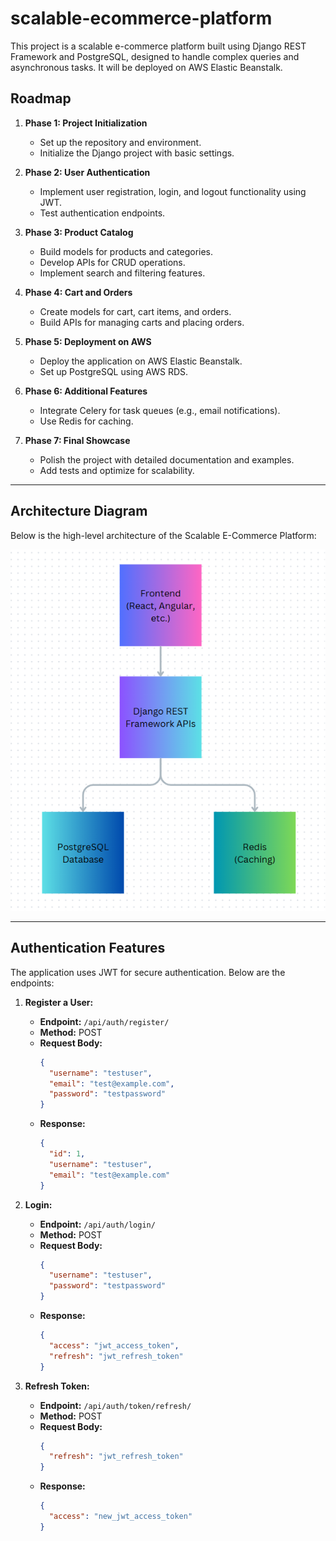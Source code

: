 # scalable-ecommerce-platform
This project is a scalable e-commerce platform built using Django REST Framework and PostgreSQL, designed to handle complex queries and asynchronous tasks. It will be deployed on AWS Elastic Beanstalk.

## Roadmap

1. **Phase 1: Project Initialization**
   - Set up the repository and environment.
   - Initialize the Django project with basic settings.

2. **Phase 2: User Authentication**
   - Implement user registration, login, and logout functionality using JWT.
   - Test authentication endpoints.

3. **Phase 3: Product Catalog**
   - Build models for products and categories.
   - Develop APIs for CRUD operations.
   - Implement search and filtering features.

4. **Phase 4: Cart and Orders**
   - Create models for cart, cart items, and orders.
   - Build APIs for managing carts and placing orders.

5. **Phase 5: Deployment on AWS**
   - Deploy the application on AWS Elastic Beanstalk.
   - Set up PostgreSQL using AWS RDS.

6. **Phase 6: Additional Features**
   - Integrate Celery for task queues (e.g., email notifications).
   - Use Redis for caching.

7. **Phase 7: Final Showcase**
   - Polish the project with detailed documentation and examples.
   - Add tests and optimize for scalability.

---

## Architecture Diagram

Below is the high-level architecture of the Scalable E-Commerce Platform:

![Architecture Diagram](Public/architecture-diagram.png)


---

## Authentication Features

The application uses JWT for secure authentication. Below are the endpoints:

1. **Register a User:**
   - **Endpoint:** `/api/auth/register/`
   - **Method:** POST
   - **Request Body:**
     ```json
     {
       "username": "testuser",
       "email": "test@example.com",
       "password": "testpassword"
     }
     ```
   - **Response:**
     ```json
     {
       "id": 1,
       "username": "testuser",
       "email": "test@example.com"
     }
     ```

2. **Login:**
   - **Endpoint:** `/api/auth/login/`
   - **Method:** POST
   - **Request Body:**
     ```json
     {
       "username": "testuser",
       "password": "testpassword"
     }
     ```
   - **Response:**
     ```json
     {
       "access": "jwt_access_token",
       "refresh": "jwt_refresh_token"
     }
     ```

3. **Refresh Token:**
   - **Endpoint:** `/api/auth/token/refresh/`
   - **Method:** POST
   - **Request Body:**
     ```json
     {
       "refresh": "jwt_refresh_token"
     }
     ```
   - **Response:**
     ```json
     {
       "access": "new_jwt_access_token"
     }
     ```
